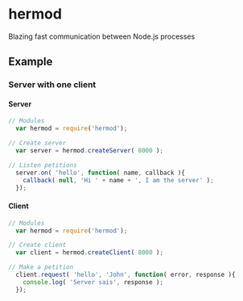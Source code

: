 # hermod

Blazing fast communication between Node.js processes

## Example
### Server with one client
#### Server
```js
// Modules
  var hermod = require('hermod');

// Create server
  var server = hermod.createServer( 8000 );

// Listen petitions
  server.on( 'hello', function( name, callback ){
    callback( null, 'Hi ' + name + ', I am the server' );
  });

```
#### Client
```js
// Modules
  var hermod = require('hermod');

// Create client
  var client = hermod.createClient( 8000 );

// Make a petition
  client.request( 'hello', 'John', function( error, response ){
    console.log( 'Server sais', response );
  });
```